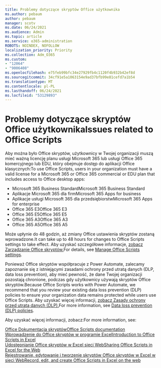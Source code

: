 ```yaml
---
title: Problemy dotyczące skryptów Office użytkownika
ms.author: pebaum
author: pebaum
manager: scotv
ms.date: 06/24/2021
ms.audience: Admin
ms.topic: article
ms.service: o365-administration
ROBOTS: NOINDEX, NOFOLLOW
localization_priority: Priority
ms.collection: Adm_O365
ms.custom:
- "12064"
- "9006408"
ms.openlocfilehash: e75feb99bfc34e27929fb4c1120f4b932b42ef8d
ms.sourcegitcommit: 34cf91e5a1063154e9ad37bfb99e81cefd7a1b54
ms.translationtype: MT
ms.contentlocale: pl-PL
ms.lasthandoff: 06/24/2021
ms.locfileid: "53129893"
---
```

# <a name="issues-related-to-office-scripts"></a><span data-ttu-id="e6c61-102">Problemy dotyczące skryptów Office użytkownika</span><span class="sxs-lookup"><span data-stu-id="e6c61-102">Issues related to Office Scripts</span></span>

<span data-ttu-id="e6c61-103">Aby można było Office skryptów, użytkownicy w Twojej organizacji muszą mieć ważną licencję planu usługi Microsoft 365 lub usługi Office 365 komercyjnego lub EDU, który obejmuje dostęp do aplikacji Office klasycznych:</span><span class="sxs-lookup"><span data-stu-id="e6c61-103">To use Office Scripts, users in your organization must have a valid license for a Microsoft 365 or Office 365 commercial or EDU plan that includes access to Office desktop apps:</span></span>

- <span data-ttu-id="e6c61-104">Microsoft 365 Business Standard</span><span class="sxs-lookup"><span data-stu-id="e6c61-104">Microsoft 365 Business Standard</span></span>
- <span data-ttu-id="e6c61-105">Aplikacje Microsoft 365 dla firm</span><span class="sxs-lookup"><span data-stu-id="e6c61-105">Microsoft 365 Apps for business</span></span>
- <span data-ttu-id="e6c61-106">Aplikacje usługi Microsoft 365 dla przedsiębiorstw</span><span class="sxs-lookup"><span data-stu-id="e6c61-106">Microsoft 365 Apps for enterprise</span></span>
- <span data-ttu-id="e6c61-107">Office 365 E3</span><span class="sxs-lookup"><span data-stu-id="e6c61-107">Office 365 E3</span></span>
- <span data-ttu-id="e6c61-108">Office 365 E5</span><span class="sxs-lookup"><span data-stu-id="e6c61-108">Office 365 E5</span></span>
- <span data-ttu-id="e6c61-109">Office 365 A3</span><span class="sxs-lookup"><span data-stu-id="e6c61-109">Office 365 A3</span></span>
- <span data-ttu-id="e6c61-110">Office 365 A5</span><span class="sxs-lookup"><span data-stu-id="e6c61-110">Office 365 A5</span></span>

<span data-ttu-id="e6c61-111">Może upłynie do 48 godzin, aż zmiany Office ustawienia skryptów zostaną wprowadzone.</span><span class="sxs-lookup"><span data-stu-id="e6c61-111">It can take up to 48 hours for changes to Office Scripts settings to take effect.</span></span> <span data-ttu-id="e6c61-112">Aby uzyskać szczegółowe informacje, [zobacz Zarządzanie Office skryptów.](/microsoft-365/admin/manage/manage-office-scripts-settings)</span><span class="sxs-lookup"><span data-stu-id="e6c61-112">For details, see [Manage Office Scripts settings](/microsoft-365/admin/manage/manage-office-scripts-settings).</span></span>

<span data-ttu-id="e6c61-113">Ponieważ Office skryptów współpracuje z Power Automate, zalecamy zapoznanie się z istniejącymi zasadami ochrony przed utratą danych (DLP, data loss prevention), aby mieć pewność, że dane Twojej organizacji pozostają chronione, podczas gdy użytkownicy używają skryptów Office skryptów.</span><span class="sxs-lookup"><span data-stu-id="e6c61-113">Because Office Scripts works with Power Automate, we recommend that you review your existing data loss prevention (DLP) policies to ensure your organization data remains protected while users use ‎Office Scripts‎.</span></span> <span data-ttu-id="e6c61-114">Aby uzyskać więcej informacji, [zobacz Zasady ochrony przed utratą danych (DLP).](/power-automate/prevent-data-loss)</span><span class="sxs-lookup"><span data-stu-id="e6c61-114">For more information, see [Data loss prevention (DLP) policies](/power-automate/prevent-data-loss).</span></span>

<span data-ttu-id="e6c61-115">Aby uzyskać więcej informacji, zobacz:</span><span class="sxs-lookup"><span data-stu-id="e6c61-115">For more information, see:</span></span>

[<span data-ttu-id="e6c61-116">Office Dokumentacja skryptów</span><span class="sxs-lookup"><span data-stu-id="e6c61-116">Office Scripts documentation</span></span>](/office/dev/scripts/)<br/>
[<span data-ttu-id="e6c61-117">Wprowadzenie do Office skryptów w programie Excel</span><span class="sxs-lookup"><span data-stu-id="e6c61-117">Introduction to Office Scripts in Excel</span></span>](https://support.microsoft.com/office/introduction-to-office-scripts-in-excel-9fbe283d-adb8-4f13-a75b-a81c6baf163a)<br/>
[<span data-ttu-id="e6c61-118">Udostępnianie Office skryptów w Excel sieci Web</span><span class="sxs-lookup"><span data-stu-id="e6c61-118">Sharing Office Scripts in Excel for the Web</span></span>](https://support.microsoft.com/office/sharing-office-scripts-in-excel-for-the-web-226eddbc-3a44-4540-acfe-fccda3d1122b)<br/>
[<span data-ttu-id="e6c61-119">Rejestrowanie, edytowanie i tworzenie skryptów Office skryptów w Excel w sieci Web</span><span class="sxs-lookup"><span data-stu-id="e6c61-119">Record, edit, and create Office Scripts in Excel on the web</span></span>](/office/dev/scripts/tutorials/excel-tutorial)